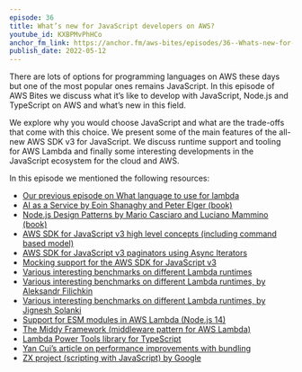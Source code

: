 ```yaml
---
episode: 36
title: What’s new for JavaScript developers on AWS?
youtube_id: KXBPMvPhHCo
anchor_fm_link: https://anchor.fm/aws-bites/episodes/36--Whats-new-for-JavaScript-developers-on-AWS-e1ie3mj
publish_date: 2022-05-12
---
```


There are lots of options for programming languages on AWS these days but one of the most popular ones remains JavaScript. In this episode of AWS Bites we discuss what it’s like to develop with JavaScript, Node.js and TypeScript on AWS and what’s new in this field.

We explore why you would choose JavaScript and what are the trade-offs that come with this choice. We present some of the main features of the all-new AWS SDK v3 for JavaScript. We discuss runtime support and tooling for AWS Lambda and finally some interesting developments in the JavaScript ecosystem for the cloud and AWS.

In this episode we mentioned the following resources:
  - [Our previous episode on What language to use for lambda](https://www.youtube.com/watch?v=S0tpReRa6m4") 
  - [AI as a Service by Eoin Shanaghy and Peter Elger (book)](https://www.manning.com/books/ai-as-a-service)
  - [Node.js Design Patterns by Mario Casciaro and Luciano Mammino (book)](https://www.nodejsdesignpatterns.com/)
  - [AWS SDK for JavaScript v3 high level concepts (including command based model)](https://docs.aws.amazon.com/AWSJavaScriptSDK/v3/latest/index.html#high-level-concepts)
  - [AWS SDK for JavaScript v3 paginators using Async Iterators](https://docs.aws.amazon.com/AWSJavaScriptSDK/v3/latest/index.html#paginators)
  - [Mocking support for the AWS SDK for JavaScript v3](https://aws.amazon.com/blogs/developer/mocking-modular-aws-sdk-for-javascript-v3-in-unit-tests/)
  - [Various interesting benchmarks on different Lambda runtimes](https://github.com/theam/aws-lambda-benchmark) 
  - [Various interesting benchmarks on different Lambda runtimes, by Aleksandr Filichkin](https://filia-aleks.medium.com/benchmarking-all-aws-lambda-runtimes-in-2021-cold-start-part-1-e4146fe89385)
  - [Various interesting benchmarks on different Lambda runtimes, by Jignesh Solanki](https://www.simform.com/blog/aws-lambda-performance/)
  - [Support for ESM modules in AWS Lambda (Node.js 14)](https://aws.amazon.com/about-aws/whats-new/2022/01/aws-lambda-es-modules-top-level-await-node-js-14/)
  - [The Middy Framework (middleware pattern for AWS Lambda)](https://middy.js.org/)
  - [Lambda Power Tools library for TypeScript](https://awslabs.github.io/aws-lambda-powertools-typescript/latest/)
  - [Yan Cui’s article on performance improvements with bundling](https://lumigo.io/blog/3-major-ways-to-improve-aws-lambda-performance/)
  - [ZX project (scripting with JavaScript) by Google](https://github.com/google/zx)